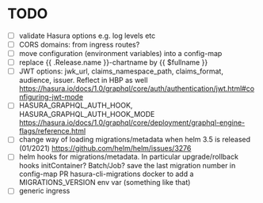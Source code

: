 # TODO

- [ ] validate Hasura options e.g. log levels etc
- [ ] CORS domains: from ingress routes?
- [ ] move configuration (environment variables) into a config-map
- [ ] replace {{ .Release.name }}-chartname by {{ $fullname }}
- [ ] JWT options: jwk_url, claims_namespace_path, claims_format, audience, issuer. Reflect in HBP as well
      https://hasura.io/docs/1.0/graphql/core/auth/authentication/jwt.html#configuring-jwt-mode
- [ ] HASURA_GRAPHQL_AUTH_HOOK, HASURA_GRAPHQL_AUTH_HOOK_MODE
      https://hasura.io/docs/1.0/graphql/core/deployment/graphql-engine-flags/reference.html
- [ ] change way of loading migrations/metadata when helm 3.5 is released (01/2021)
      https://github.com/helm/helm/issues/3276
- [ ] helm hooks for migrations/metadata. In particular upgrade/rollback hooks
      initContainer? Batch/Job?
      save the last migration number in config-map
      PR hasura-cli-migrations docker to add a MIGRATIONS_VERSION env var (something like that)
- [ ] generic ingress
